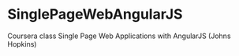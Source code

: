 # SinglePageWebAngularJS
Coursera class Single Page Web Applications with AngularJS (Johns Hopkins)

